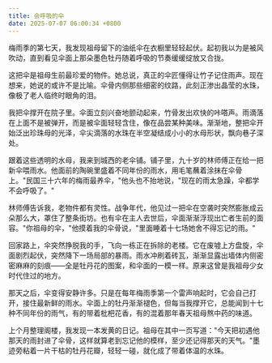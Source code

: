 ```yaml
---
title: 会呼吸的伞
date: 2025-07-07 06:00:34 +0800
---
```


梅雨季的第七天，我发现祖母留下的油纸伞在衣橱里轻轻起伏。起初我以为是被风吹动，直到看见伞面上那朵墨色牡丹随着呼吸的节奏缓缓绽放又合拢。

这把伞是祖母生前最珍爱的物件。她总说，真正的伞匠懂得让竹子记住雨声。现在想来，她说的或许不是比喻。伞骨内侧那些细密的纹路，此刻正渗出晶莹的水珠，像极了老人临终时眼角的泪。

我把伞撑开在院子里。伞面立刻兴奋地颤动起来，竹骨发出欢快的咔嗒声。雨滴落在上面不是被弹开，而是被伞面轻轻含住，像在品尝某种美味。渐渐地，整把伞开始泛出珍珠母的光泽，伞尖滴落的水珠在半空凝结成小小的水母形状，飘向巷子深处。

跟着这些透明的水母，我来到城西的老伞铺。铺子里，九十岁的林师傅正在给一把新伞喂雨水。他面前的陶碗里盛着不同年份的雨水，用毛笔蘸着涂抹在伞骨上。"民国三十六年的梅雨最养伞，"他头也不抬地说，"现在的雨太急躁，伞都学不会呼吸了。"

林师傅告诉我，老物件都有灵性。战争年代，他见过一把伞在空袭时突然膨胀成云朵那么大，罩住了整条街坊。也有伞在主人去世后，伞面渐渐浮现出亡者生前的面容。"你祖母的伞，"他摸着我的伞骨说，"里面睡着十七场她舍不得忘记的雨。"

回家路上，伞突然挣脱我的手，飞向一栋正在拆除的老楼。它在废墟上方盘旋，伞面剧烈起伏，突然降下一场局部的暴雨。雨水冲刷着砖瓦，渐渐显露出墙体内侧密密麻麻的刻痕——全是牡丹花的图案，和伞面的一模一样。原来这曾是我祖母少女时代住过的地方。

那天之后，伞变得安静许多。只是在每年梅雨季第一个雷声响起时，它会自己打开，接住最新鲜的雨水。伞面上的牡丹渐渐褪色，但每当我撑开它，总能闻到十七种不同年份的雨气，有的带着枇杷花香，有的混着那年春天祖母熬中药的味道。

上个月整理阁楼，我发现一本发黄的日记。祖母在其中一页写道："今天把初遇他那天的雨封进了伞骨，这样就算老到忘记他的模样，至少还记得那天的天气。"墨迹旁粘着一片干枯的牡丹花瓣，轻轻一碰，就化成了带着体温的水珠。
